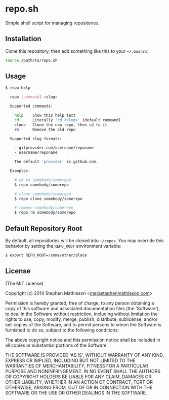 
# repo.sh

  Simple shell script for managing repositories.


## Installation

  Clone this repository, then add something like this to your `~/.bashrc`:

```sh
source /path/to/repo.sh
```

## Usage

```sh
$ repo help

  repo [command] <slug>

  Supported commands:

    help    Show this help text
    cd      Literally 'cd <slug>' (default command)
    clone   Clone the new repo, then cd to it
    rm      Remove the old repo

  Supported slug formats:

    - gitprovider.com/username/reponame
    - username/reponame

    The default 'provider' is github.com.

  Examples:

    # cd to somebody/somerepo
    $ repo somebody/somerepo

    # clone somebody/somerepo
    $ repo clone somebody/somerepo

    # remove somebody/somerepo
    $ repo rm somebody/somerepo

```

## Default Repository Root

  By default, all repositories will be cloned into `~/repos`.  You may override this behavior by setting the `REPO_ROOT` environment variable:

```sh
$ export REPO_ROOT=/some/other/place
```

## License 

(The MIT License)

Copyright (c) 2014 Stephen Mathieson &lt;me@stephenmathieson.com&gt;

Permission is hereby granted, free of charge, to any person obtaining
a copy of this software and associated documentation files (the
'Software'), to deal in the Software without restriction, including
without limitation the rights to use, copy, modify, merge, publish,
distribute, sublicense, and/or sell copies of the Software, and to
permit persons to whom the Software is furnished to do so, subject to
the following conditions:

The above copyright notice and this permission notice shall be
included in all copies or substantial portions of the Software.

THE SOFTWARE IS PROVIDED 'AS IS', WITHOUT WARRANTY OF ANY KIND,
EXPRESS OR IMPLIED, INCLUDING BUT NOT LIMITED TO THE WARRANTIES OF
MERCHANTABILITY, FITNESS FOR A PARTICULAR PURPOSE AND NONINFRINGEMENT.
IN NO EVENT SHALL THE AUTHORS OR COPYRIGHT HOLDERS BE LIABLE FOR ANY
CLAIM, DAMAGES OR OTHER LIABILITY, WHETHER IN AN ACTION OF CONTRACT,
TORT OR OTHERWISE, ARISING FROM, OUT OF OR IN CONNECTION WITH THE
SOFTWARE OR THE USE OR OTHER DEALINGS IN THE SOFTWARE.